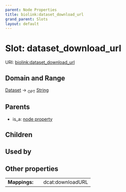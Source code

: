 ```yaml
---
parent: Node Properties
title: biolink:dataset_download_url
grand_parent: Slots
layout: default
---
```


# Slot: dataset_download_url




URI: [biolink:dataset_download_url](https://w3id.org/biolink/vocab/dataset_download_url)

## Domain and Range

[Dataset](Dataset.md) ->  <sub>OPT</sub> [String](types/String.md)

## Parents

 *  is_a: [node property](node_property.md)

## Children


## Used by


## Other properties

|  |  |  |
| --- | --- | --- |
| **Mappings:** | | dcat:downloadURL |


